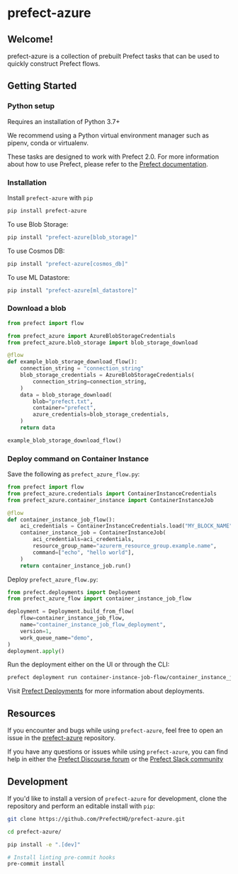 # prefect-azure

## Welcome!

prefect-azure is a collection of prebuilt Prefect tasks that can be used to quickly construct Prefect flows.

## Getting Started

### Python setup

Requires an installation of Python 3.7+

We recommend using a Python virtual environment manager such as pipenv, conda or virtualenv.

These tasks are designed to work with Prefect 2.0. For more information about how to use Prefect, please refer to the [Prefect documentation](https://orion-docs.prefect.io/).

### Installation

Install `prefect-azure` with `pip`

```bash
pip install prefect-azure
```

To use Blob Storage:
```bash
pip install "prefect-azure[blob_storage]"
```

To use Cosmos DB:
```bash
pip install "prefect-azure[cosmos_db]"
```

To use ML Datastore:
```bash
pip install "prefect-azure[ml_datastore]"
```


### Download a blob

```python
from prefect import flow

from prefect_azure import AzureBlobStorageCredentials
from prefect_azure.blob_storage import blob_storage_download

@flow
def example_blob_storage_download_flow():
    connection_string = "connection_string"
    blob_storage_credentials = AzureBlobStorageCredentials(
        connection_string=connection_string,
    )
    data = blob_storage_download(
        blob="prefect.txt",
        container="prefect",
        azure_credentials=blob_storage_credentials,
    )
    return data

example_blob_storage_download_flow()
```

### Deploy command on Container Instance

Save the following as `prefect_azure_flow.py`:

```python
from prefect import flow
from prefect_azure.credentials import ContainerInstanceCredentials
from prefect_azure.container_instance import ContainerInstanceJob

@flow
def container_instance_job_flow():
    aci_credentials = ContainerInstanceCredentials.load("MY_BLOCK_NAME")
    container_instance_job = ContainerInstanceJob(
        aci_credentials=aci_credentials,
        resource_group_name="azurerm_resource_group.example.name",
        command=["echo", "hello world"],
    )
    return container_instance_job.run()
```

Deploy `prefect_azure_flow.py`:

```python
from prefect.deployments import Deployment
from prefect_azure_flow import container_instance_job_flow

deployment = Deployment.build_from_flow(
    flow=container_instance_job_flow,
    name="container_instance_job_flow_deployment",
    version=1,
    work_queue_name="demo",
)
deployment.apply()
```

Run the deployment either on the UI or through the CLI:
```bash
prefect deployment run container-instance-job-flow/container_instance_job_deployment
```

Visit [Prefect Deployments](https://docs.prefect.io/tutorials/deployments/) for more information about deployments.


## Resources

If you encounter and bugs while using `prefect-azure`, feel free to open an issue in the [prefect-azure](https://github.com/PrefectHQ/prefect-azure) repository.

If you have any questions or issues while using `prefect-azure`, you can find help in either the [Prefect Discourse forum](https://discourse.prefect.io/) or the [Prefect Slack community](https://prefect.io/slack)

## Development

If you'd like to install a version of `prefect-azure` for development, clone the repository and perform an editable install with `pip`:

```bash
git clone https://github.com/PrefectHQ/prefect-azure.git

cd prefect-azure/

pip install -e ".[dev]"

# Install linting pre-commit hooks
pre-commit install
```
